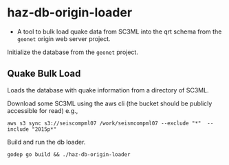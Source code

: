 # haz-db-origin-loader

* A tool to bulk load quake data from SC3ML into the qrt schema from the `geonet` origin web
server project.


Initialize the database from the `geonet` project.

## Quake Bulk Load

Loads the database with quake information from a directory of SC3ML.

Download some SC3ML using the aws cli (the bucket should be publicly accessible for read) e.g.,

```
aws s3 sync s3://seiscompml07 /work/seismcompml07 --exclude "*"  --include "2015p*"
```

Build and run the db loader.

```
godep go build && ./haz-db-origin-loader
```
